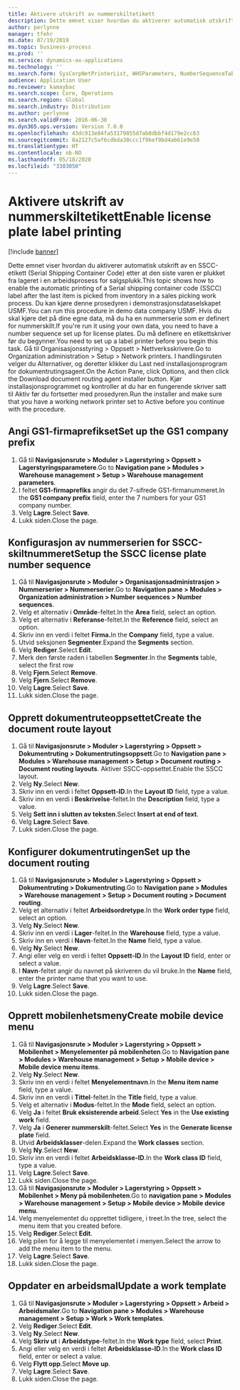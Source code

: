 ```yaml
---
title: Aktivere utskrift av nummerskiltetikett
description: Dette emnet viser hvordan du aktiverer automatisk utskrift av en SSCC-etikett (Serial Shipping Container Code) etter at den siste varen er plukket fra lageret i en arbeidsprosess for salgsplukk.
author: perlynne
manager: tfehr
ms.date: 07/19/2019
ms.topic: business-process
ms.prod: ''
ms.service: dynamics-ax-applications
ms.technology: ''
ms.search.form: SysCorpNetPrinterList, WHSParameters, NumberSequenceTableListPage, NumberSequenceDetails, WHSDocumentRoutingLayout, WHSDocumentRouting, WHSRFMenuItem, WHSRFMenu, WHSWorkTemplateTable
audience: Application User
ms.reviewer: kamaybac
ms.search.scope: Core, Operations
ms.search.region: Global
ms.search.industry: Distribution
ms.author: perlynne
ms.search.validFrom: 2016-06-30
ms.dyn365.ops.version: Version 7.0.0
ms.openlocfilehash: 43dc913e84fa53179855d7ab8dbbf4d179e2cc63
ms.sourcegitcommit: 8a2127c5af6cdbda30ccc1f9bef9bd4ab61e9e50
ms.translationtype: HT
ms.contentlocale: nb-NO
ms.lasthandoff: 05/18/2020
ms.locfileid: "3383050"
---
```

# <a name="enable-license-plate-label-printing"></a><span data-ttu-id="ab91d-103">Aktivere utskrift av nummerskiltetikett</span><span class="sxs-lookup"><span data-stu-id="ab91d-103">Enable license plate label printing</span></span>

[!include [banner](../../includes/banner.md)]

<span data-ttu-id="ab91d-104">Dette emnet viser hvordan du aktiverer automatisk utskrift av en SSCC-etikett (Serial Shipping Container Code) etter at den siste varen er plukket fra lageret i en arbeidsprosess for salgsplukk.</span><span class="sxs-lookup"><span data-stu-id="ab91d-104">This topic shows how to enable the automatic printing of a Serial shipping container code (SSCC) label after the last item is picked from inventory in a sales picking work process.</span></span> <span data-ttu-id="ab91d-105">Du kan kjøre denne prosedyren i demonstrasjonsdataselskapet USMF.</span><span class="sxs-lookup"><span data-stu-id="ab91d-105">You can run this procedure in demo data company USMF.</span></span> <span data-ttu-id="ab91d-106">Hvis du skal kjøre det på dine egne data, må du ha en nummerserie som er definert for nummerskilt.</span><span class="sxs-lookup"><span data-stu-id="ab91d-106">If you're run it using your own data, you need to have a number sequence set up for license plates.</span></span> <span data-ttu-id="ab91d-107">Du må definere en etikettskriver før du begynner.</span><span class="sxs-lookup"><span data-stu-id="ab91d-107">You need to set up a label printer before you begin this task.</span></span> <span data-ttu-id="ab91d-108">Gå til Organisasjonsstyring > Oppsett > Nettverksskrivere.</span><span class="sxs-lookup"><span data-stu-id="ab91d-108">Go to Organization administration > Setup > Network printers.</span></span> <span data-ttu-id="ab91d-109">I handlingsruten velger du Alternativer, og deretter klikker du Last ned installasjonsprogram for dokumentrutingsagent.</span><span class="sxs-lookup"><span data-stu-id="ab91d-109">On the Action Pane, click Options, and then click the Download document routing agent installer button.</span></span> <span data-ttu-id="ab91d-110">Kjør installasjonsprogrammet og kontroller at du har en fungerende skriver satt til Aktiv før du fortsetter med prosedyren.</span><span class="sxs-lookup"><span data-stu-id="ab91d-110">Run the installer and make sure that you have a working network printer set to Active before you continue with the procedure.</span></span>


## <a name="set-up-the-gs1-company-prefix"></a><span data-ttu-id="ab91d-111">Angi GS1-firmaprefikset</span><span class="sxs-lookup"><span data-stu-id="ab91d-111">Set up the GS1 company prefix</span></span>
1. <span data-ttu-id="ab91d-112">Gå til **Navigasjonsrute > Moduler > Lagerstyring > Oppsett > Lagerstyringsparametere**.</span><span class="sxs-lookup"><span data-stu-id="ab91d-112">Go to **Navigation pane > Modules > Warehouse management > Setup > Warehouse management parameters**.</span></span>
2. <span data-ttu-id="ab91d-113">I feltet **GS1-firmaprefiks** angir du det 7-sifrede GS1-firmanummeret.</span><span class="sxs-lookup"><span data-stu-id="ab91d-113">In the **GS1 company prefix** field, enter the 7 numbers for your GS1 company number.</span></span>
3. <span data-ttu-id="ab91d-114">Velg **Lagre**.</span><span class="sxs-lookup"><span data-stu-id="ab91d-114">Select **Save**.</span></span>
4. <span data-ttu-id="ab91d-115">Lukk siden.</span><span class="sxs-lookup"><span data-stu-id="ab91d-115">Close the page.</span></span>

## <a name="setup-the-sscc-license-plate-number-sequence"></a><span data-ttu-id="ab91d-116">Konfigurasjon av nummerserien for SSCC-skiltnummeret</span><span class="sxs-lookup"><span data-stu-id="ab91d-116">Setup the SSCC license plate number sequence</span></span>
1. <span data-ttu-id="ab91d-117">Gå til **Navigasjonsrute > Moduler > Organisasjonsadministrasjon > Nummerserier > Nummerserier**.</span><span class="sxs-lookup"><span data-stu-id="ab91d-117">Go to **Navigation pane > Modules > Organization administration > Number sequences > Number sequences**.</span></span>
2. <span data-ttu-id="ab91d-118">Velg et alternativ i **Område**-feltet.</span><span class="sxs-lookup"><span data-stu-id="ab91d-118">In the **Area** field, select an option.</span></span>
3. <span data-ttu-id="ab91d-119">Velg et alternativ i **Referanse**-feltet.</span><span class="sxs-lookup"><span data-stu-id="ab91d-119">In the **Reference** field, select an option.</span></span>
4. <span data-ttu-id="ab91d-120">Skriv inn en verdi i feltet **Firma.**</span><span class="sxs-lookup"><span data-stu-id="ab91d-120">In the **Company** field, type a value.</span></span>
5. <span data-ttu-id="ab91d-121">Utvid seksjonen **Segmenter**.</span><span class="sxs-lookup"><span data-stu-id="ab91d-121">Expand the **Segments** section.</span></span>
6. <span data-ttu-id="ab91d-122">Velg **Rediger**.</span><span class="sxs-lookup"><span data-stu-id="ab91d-122">Select **Edit**.</span></span>
7. <span data-ttu-id="ab91d-123">Merk den første raden i tabellen **Segmenter**.</span><span class="sxs-lookup"><span data-stu-id="ab91d-123">In the **Segments** table, select the first row</span></span>
8. <span data-ttu-id="ab91d-124">Velg **Fjern**.</span><span class="sxs-lookup"><span data-stu-id="ab91d-124">Select **Remove**.</span></span>
9. <span data-ttu-id="ab91d-125">Velg **Fjern**.</span><span class="sxs-lookup"><span data-stu-id="ab91d-125">Select **Remove**.</span></span>
10. <span data-ttu-id="ab91d-126">Velg **Lagre**.</span><span class="sxs-lookup"><span data-stu-id="ab91d-126">Select **Save**.</span></span>
11. <span data-ttu-id="ab91d-127">Lukk siden.</span><span class="sxs-lookup"><span data-stu-id="ab91d-127">Close the page.</span></span>

## <a name="create-the-document-route-layout"></a><span data-ttu-id="ab91d-128">Opprett dokumentruteoppsettet</span><span class="sxs-lookup"><span data-stu-id="ab91d-128">Create the document route layout</span></span>
1. <span data-ttu-id="ab91d-129">Gå til **Navigasjonsrute > Moduler > Lagerstyring > Oppsett > Dokumentruting > Dokumentrutingsoppsett**.</span><span class="sxs-lookup"><span data-stu-id="ab91d-129">Go to **Navigation pane > Modules > Warehouse management > Setup > Document routing > Document routing layouts**.</span></span> <span data-ttu-id="ab91d-130">Aktiver SSCC-oppsettet.</span><span class="sxs-lookup"><span data-stu-id="ab91d-130">Enable the SSCC layout.</span></span>  
2. <span data-ttu-id="ab91d-131">Velg **Ny**.</span><span class="sxs-lookup"><span data-stu-id="ab91d-131">Select **New**.</span></span>
3. <span data-ttu-id="ab91d-132">Skriv inn en verdi i feltet **Oppsett-ID**.</span><span class="sxs-lookup"><span data-stu-id="ab91d-132">In the **Layout ID** field, type a value.</span></span>
4. <span data-ttu-id="ab91d-133">Skriv inn en verdi i **Beskrivelse**-feltet.</span><span class="sxs-lookup"><span data-stu-id="ab91d-133">In the **Description** field, type a value.</span></span>
5. <span data-ttu-id="ab91d-134">Velg **Sett inn i slutten av teksten**.</span><span class="sxs-lookup"><span data-stu-id="ab91d-134">Select **Insert at end of text**.</span></span>
6. <span data-ttu-id="ab91d-135">Velg **Lagre**.</span><span class="sxs-lookup"><span data-stu-id="ab91d-135">Select **Save**.</span></span>
7. <span data-ttu-id="ab91d-136">Lukk siden.</span><span class="sxs-lookup"><span data-stu-id="ab91d-136">Close the page.</span></span>

## <a name="set-up-the-document-routing"></a><span data-ttu-id="ab91d-137">Konfigurer dokumentrutingen</span><span class="sxs-lookup"><span data-stu-id="ab91d-137">Set up the document routing</span></span>
1. <span data-ttu-id="ab91d-138">Gå til **Navigasjonsrute > Moduler > Lagerstyring > Oppsett > Dokumentruting > Dokumentruting**.</span><span class="sxs-lookup"><span data-stu-id="ab91d-138">Go to **Navigation pane > Modules > Warehouse management > Setup > Document routing > Document routing**.</span></span>
2. <span data-ttu-id="ab91d-139">Velg et alternativ i feltet **Arbeidsordretype**.</span><span class="sxs-lookup"><span data-stu-id="ab91d-139">In the **Work order type** field, select an option.</span></span>
3. <span data-ttu-id="ab91d-140">Velg **Ny**.</span><span class="sxs-lookup"><span data-stu-id="ab91d-140">Select **New**.</span></span>
4. <span data-ttu-id="ab91d-141">Skriv inn en verdi i **Lager**-feltet.</span><span class="sxs-lookup"><span data-stu-id="ab91d-141">In the **Warehouse** field, type a value.</span></span>
5. <span data-ttu-id="ab91d-142">Skriv inn en verdi i **Navn**-feltet.</span><span class="sxs-lookup"><span data-stu-id="ab91d-142">In the **Name** field, type a value.</span></span>
6. <span data-ttu-id="ab91d-143">Velg **Ny**.</span><span class="sxs-lookup"><span data-stu-id="ab91d-143">Select **New**.</span></span>
7. <span data-ttu-id="ab91d-144">Angi eller velg en verdi i feltet **Oppsett-ID**.</span><span class="sxs-lookup"><span data-stu-id="ab91d-144">In the **Layout ID** field, enter or select a value.</span></span>
8. <span data-ttu-id="ab91d-145">I **Navn**-feltet angir du navnet på skriveren du vil bruke.</span><span class="sxs-lookup"><span data-stu-id="ab91d-145">In the **Name** field, enter the printer name that you want to use.</span></span>
9. <span data-ttu-id="ab91d-146">Velg **Lagre**.</span><span class="sxs-lookup"><span data-stu-id="ab91d-146">Select **Save**.</span></span>
10. <span data-ttu-id="ab91d-147">Lukk siden.</span><span class="sxs-lookup"><span data-stu-id="ab91d-147">Close the page.</span></span>

## <a name="create-mobile-device-menu"></a><span data-ttu-id="ab91d-148">Opprett mobilenhetsmeny</span><span class="sxs-lookup"><span data-stu-id="ab91d-148">Create mobile device menu</span></span>
1. <span data-ttu-id="ab91d-149">Gå til **Navigasjonsrute > Moduler > Lagerstyring > Oppsett > Mobilenhet > Menyelementer på mobilenheten**.</span><span class="sxs-lookup"><span data-stu-id="ab91d-149">Go to **Navigation pane > Modules > Warehouse management > Setup > Mobile device > Mobile device menu items**.</span></span>
2. <span data-ttu-id="ab91d-150">Velg **Ny**.</span><span class="sxs-lookup"><span data-stu-id="ab91d-150">Select **New**.</span></span>
3. <span data-ttu-id="ab91d-151">Skriv inn en verdi i feltet **Menyelementnavn**.</span><span class="sxs-lookup"><span data-stu-id="ab91d-151">In the **Menu item name** field, type a value.</span></span>
4. <span data-ttu-id="ab91d-152">Skriv inn en verdi i **Tittel**-feltet.</span><span class="sxs-lookup"><span data-stu-id="ab91d-152">In the **Title** field, type a value.</span></span>
5. <span data-ttu-id="ab91d-153">Velg et alternativ i **Modus**-feltet.</span><span class="sxs-lookup"><span data-stu-id="ab91d-153">In the **Mode** field, select an option.</span></span>
6. <span data-ttu-id="ab91d-154">Velg **Ja** i feltet **Bruk eksisterende arbeid**.</span><span class="sxs-lookup"><span data-stu-id="ab91d-154">Select **Yes** in the **Use existing work** field.</span></span>
7. <span data-ttu-id="ab91d-155">Velg **Ja** i **Generer nummerskilt**-feltet.</span><span class="sxs-lookup"><span data-stu-id="ab91d-155">Select **Yes** in the **Generate license plate** field.</span></span>
8. <span data-ttu-id="ab91d-156">Utvid **Arbeidsklasser**-delen.</span><span class="sxs-lookup"><span data-stu-id="ab91d-156">Expand the **Work classes** section.</span></span>
9. <span data-ttu-id="ab91d-157">Velg **Ny**.</span><span class="sxs-lookup"><span data-stu-id="ab91d-157">Select **New**.</span></span>
10. <span data-ttu-id="ab91d-158">Skriv inn en verdi i feltet **Arbeidsklasse-ID**.</span><span class="sxs-lookup"><span data-stu-id="ab91d-158">In the **Work class ID** field, type a value.</span></span>
11. <span data-ttu-id="ab91d-159">Velg **Lagre**.</span><span class="sxs-lookup"><span data-stu-id="ab91d-159">Select **Save**.</span></span>
12. <span data-ttu-id="ab91d-160">Lukk siden.</span><span class="sxs-lookup"><span data-stu-id="ab91d-160">Close the page.</span></span>
13. <span data-ttu-id="ab91d-161">Gå til **Navigasjonsrute > Moduler > Lagerstyring > Oppsett > Mobilenhet > Meny på mobilenheten**.</span><span class="sxs-lookup"><span data-stu-id="ab91d-161">Go to **navigation pane > Modules > Warehouse management > Setup > Mobile device > Mobile device menu**.</span></span>
14. <span data-ttu-id="ab91d-162">Velg menyelementet du opprettet tidligere, i treet.</span><span class="sxs-lookup"><span data-stu-id="ab91d-162">In the tree, select the menu item that you created before.</span></span>
15. <span data-ttu-id="ab91d-163">Velg **Rediger**.</span><span class="sxs-lookup"><span data-stu-id="ab91d-163">Select **Edit**.</span></span>
16. <span data-ttu-id="ab91d-164">Velg pilen for å legge til menyelementet i menyen.</span><span class="sxs-lookup"><span data-stu-id="ab91d-164">Select the arrow to add the menu item to the menu.</span></span>
17. <span data-ttu-id="ab91d-165">Velg **Lagre**.</span><span class="sxs-lookup"><span data-stu-id="ab91d-165">Select **Save**.</span></span>
18. <span data-ttu-id="ab91d-166">Lukk siden.</span><span class="sxs-lookup"><span data-stu-id="ab91d-166">Close the page.</span></span>

## <a name="update-a-work-template"></a><span data-ttu-id="ab91d-167">Oppdater en arbeidsmal</span><span class="sxs-lookup"><span data-stu-id="ab91d-167">Update a work template</span></span>
1. <span data-ttu-id="ab91d-168">Gå til **Navigasjonsrute > Moduler > Lagerstyring > Oppsett > Arbeid > Arbeidsmaler**.</span><span class="sxs-lookup"><span data-stu-id="ab91d-168">Go to **Navigation pane > Modules > Warehouse management > Setup > Work > Work templates**.</span></span>
2. <span data-ttu-id="ab91d-169">Velg **Rediger**.</span><span class="sxs-lookup"><span data-stu-id="ab91d-169">Select **Edit**.</span></span>
3. <span data-ttu-id="ab91d-170">Velg **Ny**.</span><span class="sxs-lookup"><span data-stu-id="ab91d-170">Select **New**.</span></span>
4. <span data-ttu-id="ab91d-171">Velg **Skriv ut** i **Arbeidstype**-feltet.</span><span class="sxs-lookup"><span data-stu-id="ab91d-171">In the **Work type** field, select **Print**.</span></span>
5. <span data-ttu-id="ab91d-172">Angi eller velg en verdi i feltet **Arbeidsklasse-ID**.</span><span class="sxs-lookup"><span data-stu-id="ab91d-172">In the **Work class ID** field, enter or select a value.</span></span>
6. <span data-ttu-id="ab91d-173">Velg **Flytt opp**.</span><span class="sxs-lookup"><span data-stu-id="ab91d-173">Select **Move up**.</span></span>
7. <span data-ttu-id="ab91d-174">Velg **Lagre**.</span><span class="sxs-lookup"><span data-stu-id="ab91d-174">Select **Save**.</span></span>
8. <span data-ttu-id="ab91d-175">Lukk siden.</span><span class="sxs-lookup"><span data-stu-id="ab91d-175">Close the page.</span></span>

